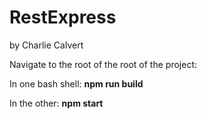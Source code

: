 # RestExpress

by Charlie Calvert

Navigate to the root of the root of the project:

In one bash shell: **npm run build**

In the other: **npm start**
